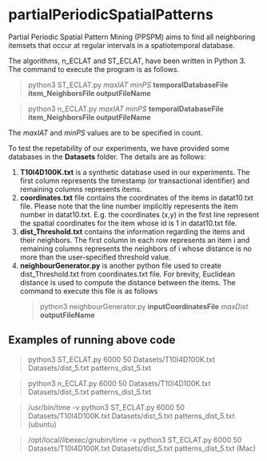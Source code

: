 # partialPeriodicSpatialPatterns

Partial Periodic Spatial Pattern Mining (PPSPM) aims to find all neighboring itemsets that occur at regular intervals in a spatiotemporal database. 

The algorithms, n_ECLAT and ST_ECLAT, have  been written in Python 3. The command to execute the program is as follows.

> python3 ST_ECLAT.py *maxIAT* *minPS* **temporalDatabaseFile item_NeighborsFile outputFileName**

> python3 n_ECLAT.py *maxIAT* *minPS* **temporalDatabaseFile item_NeighborsFile outputFileName**
  
 The *maxIAT* and *minPS* values are  to be specified in count.
  
 To test the repetability of our experiments, we have provided some databases in the **Datasets** folder. The details are as follows:
 1. **T10I4D100K.txt** is a synthetic database used in our experiments. The first column represents the timestamp (or transactional identifier) and remaining columns represents items.
 2. **coordinates.txt** file contains the coordinates of the items in datat10.txt file. Please note that the line number implicitly represents the item number in datat10.txt. 
           E.g. the coordinates (x,y) in the first line represent the spatial coordinates for the item whose id is 1 in datat10.txt file.
 3. **dist_Threshold.txt** contains the information regarding the items and their neighbors. The first column in each row represents an item i and remaining columns represents the neighbors of i whose distance is no more than the user-specified threshold value.
 4. **neighbourGenerator.py** is another python file used to create dist_Threshold.txt from coordinates.txt file. For brevity,  Euclidean distance is used to compute the distance between the items. The command to execute this file is as follows
      > python3 neighbourGenerator.py **inputCoordinatesFile** *maxDist* **outputFileName**
      
      
      
## Examples of running above code
>python3 ST_ECLAT.py 6000 50 Datasets/T10I4D100K.txt Datasets/dist_5.txt patterns_dist_5.txt

>python3 n_ECLAT.py 6000 50 Datasets/T10I4D100K.txt Datasets/dist_5.txt patterns_dist_5.txt

> /usr/bin/time -v python3 ST_ECLAT.py 6000 50 Datasets/T10I4D100K.txt Datasets/dist_5.txt patterns_dist_5.txt (ubuntu)

>/opt/local/libexec/gnubin/time -v python3 ST_ECLAT.py 6000 50 Datasets/T10I4D100K.txt Datasets/dist_5.txt patterns_dist_5.txt (Mac)
  
 
 
